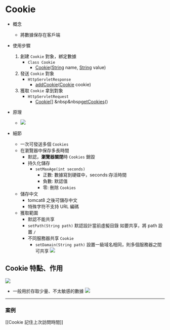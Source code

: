 # Cookie

- 概念
  - 將數據保存在客戶端
- 使用步驟

  1.  創建 `Cookie` 對象，綁定數據
      - `Class Cookie`
        - [Cookie](https://javaee.github.io/javaee-spec/javadocs/javax/servlet/http/Cookie.html#Cookie-java.lang.String-java.lang.String-)([String](http://docs.oracle.com/javase/8/docs/api/java/lang/String.html?is-external=true 'class or interface in java.lang') name, [String](http://docs.oracle.com/javase/8/docs/api/java/lang/String.html?is-external=true 'class or interface in java.lang') value)
  2.  發送 `Cookie` 對象
      - `HttpServletResponse`
        - [addCookie](https://javaee.github.io/javaee-spec/javadocs/javax/servlet/http/HttpServletResponse.html#addCookie-javax.servlet.http.Cookie-)([Cookie](https://javaee.github.io/javaee-spec/javadocs/javax/servlet/http/Cookie.html 'class in javax.servlet.http') cookie)
  3.  獲取 `Cookie` 拿到對象
      - `HttpServletRequest`
        - [Cookie](https://javaee.github.io/javaee-spec/javadocs/javax/servlet/http/Cookie.html 'class in javax.servlet.http')[] &nbsp&nbsp[getCookies](https://javaee.github.io/javaee-spec/javadocs/javax/servlet/http/HttpServletRequest.html#getCookies--)()

- 原理
  - ![](https://i.imgur.com/aFIU2Mk.png)
- 細節
  - 一次可發送多個 `Cookies`
  - 在瀏覽器中保存多長時間
    - 默認，**瀏覽器關閉**時 `Cookies` 銷毀
    - 持久化儲存
      - `setMaxAge(int seconds)`
        - 正數: 數據寫到硬碟中，seconds:存活時間
        - 負數: 默認值
        - 零: 刪除 `Cookies`
  - 儲存中文
    - tomcat8 之後可儲存中文
    - 特殊字符不支持 URL 編碼
  - 獲取範圍
    - 默認不能共享
    - `setPath(String path)` 默認設計當前虛擬目錄
      如要共享，將 path 設置 `/`
    - 不同服務器共享 `Cookie`
      - `setDamain(String path)`
        設置一級域名相同，則多個服務器之間可共享
        ![](https://i.imgur.com/3uRb9P0.png)

## Cookie 特點、作用

![](https://i.imgur.com/y9OwMmR.png)

- 一般用於存取少量、不太敏感的數據
  ![](https://i.imgur.com/lpuvYNN.png)

---

### 案例

[[Cookie 記住上次訪問時間]]
